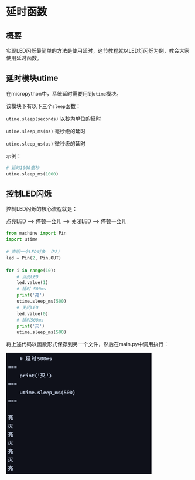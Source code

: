 # 延时函数

## 概要

实现LED闪烁最简单的方法是使用延时，这节教程就以LED灯闪烁为例，教会大家使用延时函数。

## 延时模块utime

在micropython中，系统延时需要用到`utime`模块。

该模块下有以下三个`sleep`函数：

`utime.sleep(seconds)` 以秒为单位的延时

`utime.sleep_ms(ms)` 毫秒级的延时

`utime.sleep_us(us)` 微秒级的延时

示例：

```python
# 延时1000毫秒
utime.sleep_ms(1000)
```

## 控制LED闪烁

控制LED闪烁的核心流程就是：

点亮LED --> 停顿一会儿 --> 关闭LED --> 停顿一会儿

```python
from machine import Pin
import utime

# 声明一个LED对象 （P2）
led = Pin(2, Pin.OUT)

for i in range(10):
    # 点亮LED
    led.value(1)
    # 延时 500ms
    print('亮')
    utime.sleep_ms(500)
    # 关闭LED
    led.value(0)
    # 延时500ms
    print('灭')
    utime.sleep_ms(500)
```

将上述代码以函数形式保存到另一个文件，然后在main.py中调用执行：

![](img/esp32_utime_sleep.png)